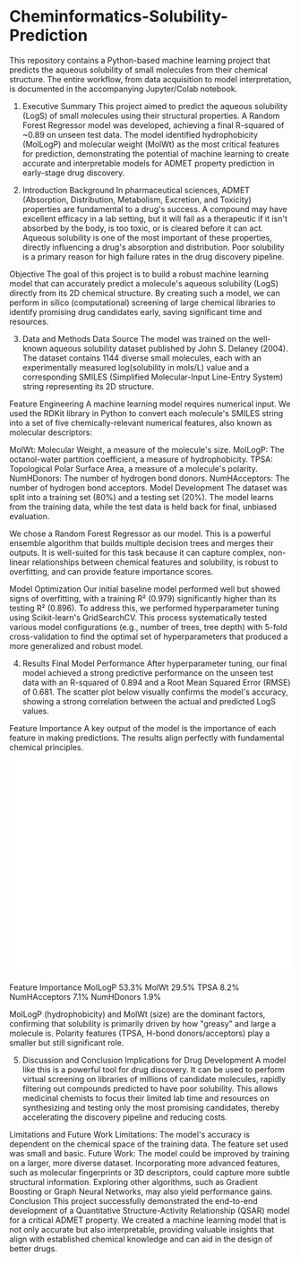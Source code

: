 # Cheminformatics-Solubility-Prediction
This repository contains a Python-based machine learning project that predicts the aqueous solubility of small molecules from their chemical structure. The entire workflow, from data acquisition to model interpretation, is documented in the accompanying Jupyter/Colab notebook.

1. Executive Summary
This project aimed to predict the aqueous solubility (LogS) of small molecules using their structural properties. A Random Forest Regressor model was developed, achieving a final R-squared of ~0.89 on unseen test data. The model identified hydrophobicity (MolLogP) and molecular weight (MolWt) as the most critical features for prediction, demonstrating the potential of machine learning to create accurate and interpretable models for ADMET property prediction in early-stage drug discovery.

2. Introduction
Background
In pharmaceutical sciences, ADMET (Absorption, Distribution, Metabolism, Excretion, and Toxicity) properties are fundamental to a drug's success. A compound may have excellent efficacy in a lab setting, but it will fail as a therapeutic if it isn't absorbed by the body, is too toxic, or is cleared before it can act. Aqueous solubility is one of the most important of these properties, directly influencing a drug's absorption and distribution. Poor solubility is a primary reason for high failure rates in the drug discovery pipeline.

Objective
The goal of this project is to build a robust machine learning model that can accurately predict a molecule's aqueous solubility (LogS) directly from its 2D chemical structure. By creating such a model, we can perform in silico (computational) screening of large chemical libraries to identify promising drug candidates early, saving significant time and resources.

3. Data and Methods
Data Source
The model was trained on the well-known aqueous solubility dataset published by John S. Delaney (2004). The dataset contains 1144 diverse small molecules, each with an experimentally measured log(solubility in mols/L) value and a corresponding SMILES (Simplified Molecular-Input Line-Entry System) string representing its 2D structure.

Feature Engineering
A machine learning model requires numerical input. We used the RDKit library in Python to convert each molecule's SMILES string into a set of five chemically-relevant numerical features, also known as molecular descriptors:

MolWt: Molecular Weight, a measure of the molecule's size.
MolLogP: The octanol-water partition coefficient, a measure of hydrophobicity.
TPSA: Topological Polar Surface Area, a measure of a molecule's polarity.
NumHDonors: The number of hydrogen bond donors.
NumHAcceptors: The number of hydrogen bond acceptors.
Model Development
The dataset was split into a training set (80%) and a testing set (20%). The model learns from the training data, while the test data is held back for final, unbiased evaluation.

We chose a Random Forest Regressor as our model. This is a powerful ensemble algorithm that builds multiple decision trees and merges their outputs. It is well-suited for this task because it can capture complex, non-linear relationships between chemical features and solubility, is robust to overfitting, and can provide feature importance scores.

Model Optimization
Our initial baseline model performed well but showed signs of overfitting, with a training R² (0.979) significantly higher than its testing R² (0.896). To address this, we performed hyperparameter tuning using Scikit-learn's GridSearchCV. This process systematically tested various model configurations (e.g., number of trees, tree depth) with 5-fold cross-validation to find the optimal set of hyperparameters that produced a more generalized and robust model.

4. Results
Final Model Performance
After hyperparameter tuning, our final model achieved a strong predictive performance on the unseen test data with an R-squared of 0.894 and a Root Mean Squared Error (RMSE) of 0.681. The scatter plot below visually confirms the model's accuracy, showing a strong correlation between the actual and predicted LogS values.

Feature Importance
A key output of the model is the importance of each feature in making predictions. The results align perfectly with fundamental chemical principles.

![Feature Importance Plot](feature_importance.png)

Feature	Importance
MolLogP	53.3%
MolWt	29.5%
TPSA	8.2%
NumHAcceptors	7.1%
NumHDonors	1.9%

MolLogP (hydrophobicity) and MolWt (size) are the dominant factors, confirming that solubility is primarily driven by how "greasy" and large a molecule is. Polarity features (TPSA, H-bond donors/acceptors) play a smaller but still significant role.

5. Discussion and Conclusion
Implications for Drug Development
A model like this is a powerful tool for drug discovery. It can be used to perform virtual screening on libraries of millions of candidate molecules, rapidly filtering out compounds predicted to have poor solubility. This allows medicinal chemists to focus their limited lab time and resources on synthesizing and testing only the most promising candidates, thereby accelerating the discovery pipeline and reducing costs.

Limitations and Future Work
Limitations: The model's accuracy is dependent on the chemical space of the training data. The feature set used was small and basic.
Future Work: The model could be improved by training on a larger, more diverse dataset. Incorporating more advanced features, such as molecular fingerprints or 3D descriptors, could capture more subtle structural information. Exploring other algorithms, such as Gradient Boosting or Graph Neural Networks, may also yield performance gains.
Conclusion
This project successfully demonstrated the end-to-end development of a Quantitative Structure-Activity Relationship (QSAR) model for a critical ADMET property. We created a machine learning model that is not only accurate but also interpretable, providing valuable insights that align with established chemical knowledge and can aid in the design of better drugs.
